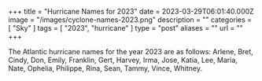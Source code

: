 +++
title = "Hurricane Names for 2023"
date = 2023-03-29T06:01:40.000Z
image = "/images/cyclone-names-2023.png"
description = ""
categories = [ "Sky" ]
tags = [ "2023", "hurricane" ]
type = "post"
aliases = ""
url = ""
+++

The Atlantic hurricane names for the year 2023 are as follows: Arlene, Bret, Cindy, Don, Emily, Franklin, Gert, Harvey, Irma, Jose, Katia, Lee, Maria, Nate, Ophelia, Philippe, Rina, Sean, Tammy, Vince, Whitney.

